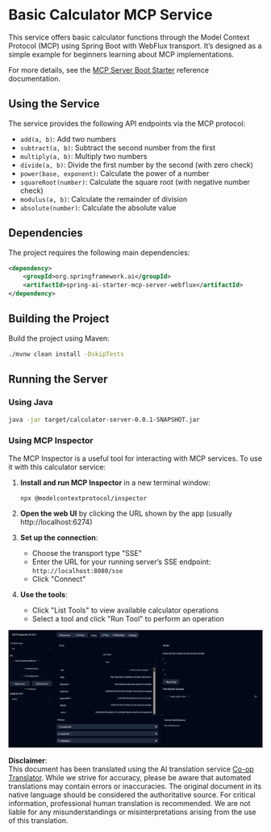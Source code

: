 <!--
CO_OP_TRANSLATOR_METADATA:
{
  "original_hash": "ed9cab32cc67c12d8969b407aa47100a",
  "translation_date": "2025-07-13T17:51:28+00:00",
  "source_file": "03-GettingStarted/01-first-server/solution/java/README.md",
  "language_code": "en"
}
-->
# Basic Calculator MCP Service

This service offers basic calculator functions through the Model Context Protocol (MCP) using Spring Boot with WebFlux transport. It’s designed as a simple example for beginners learning about MCP implementations.

For more details, see the [MCP Server Boot Starter](https://docs.spring.io/spring-ai/reference/api/mcp/mcp-server-boot-starter-docs.html) reference documentation.


## Using the Service

The service provides the following API endpoints via the MCP protocol:

- `add(a, b)`: Add two numbers
- `subtract(a, b)`: Subtract the second number from the first
- `multiply(a, b)`: Multiply two numbers
- `divide(a, b)`: Divide the first number by the second (with zero check)
- `power(base, exponent)`: Calculate the power of a number
- `squareRoot(number)`: Calculate the square root (with negative number check)
- `modulus(a, b)`: Calculate the remainder of division
- `absolute(number)`: Calculate the absolute value

## Dependencies

The project requires the following main dependencies:

```xml
<dependency>
    <groupId>org.springframework.ai</groupId>
    <artifactId>spring-ai-starter-mcp-server-webflux</artifactId>
</dependency>
```

## Building the Project

Build the project using Maven:
```bash
./mvnw clean install -DskipTests
```

## Running the Server

### Using Java

```bash
java -jar target/calculator-server-0.0.1-SNAPSHOT.jar
```

### Using MCP Inspector

The MCP Inspector is a useful tool for interacting with MCP services. To use it with this calculator service:

1. **Install and run MCP Inspector** in a new terminal window:
   ```bash
   npx @modelcontextprotocol/inspector
   ```

2. **Open the web UI** by clicking the URL shown by the app (usually http://localhost:6274)

3. **Set up the connection**:
   - Choose the transport type "SSE"
   - Enter the URL for your running server’s SSE endpoint: `http://localhost:8080/sse`
   - Click "Connect"

4. **Use the tools**:
   - Click "List Tools" to view available calculator operations
   - Select a tool and click "Run Tool" to perform an operation

![MCP Inspector Screenshot](../../../../../../translated_images/tool.40e180a7b0d0fe2067cf96435532b01f63f7f8619d6b0132355a04b426b669ac.en.png)

**Disclaimer**:  
This document has been translated using the AI translation service [Co-op Translator](https://github.com/Azure/co-op-translator). While we strive for accuracy, please be aware that automated translations may contain errors or inaccuracies. The original document in its native language should be considered the authoritative source. For critical information, professional human translation is recommended. We are not liable for any misunderstandings or misinterpretations arising from the use of this translation.